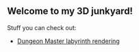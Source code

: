## Welcome to my 3D junkyard!

Stuff you can check out:

* [Dungeon Master labyrinth rendering](DungeonMaster/default.html)
